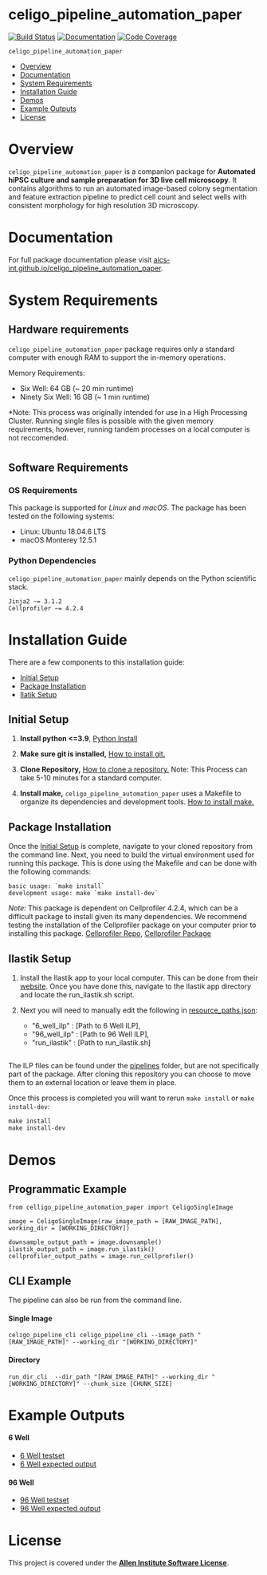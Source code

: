 # celigo_pipeline_automation_paper

[![Build Status](https://github.com/BrianWhitneyAI/celigo_pipeline_automation_paper/workflows/Build%20Main/badge.svg)](https://github.com/BrianWhitneyAI/celigo_pipeline_automation_paper/actions)
[![Documentation](https://github.com/BrianWhitneyAI/celigo_pipeline_automation_paper/workflows/Documentation/badge.svg)](https://BrianWhitneyAI.github.io/celigo_pipeline_automation_paper/)
[![Code Coverage](https://codecov.io/gh/BrianWhitneyAI/celigo_pipeline_automation_paper/branch/main/graph/badge.svg)](https://codecov.io/gh/BrianWhitneyAI/celigo_pipeline_automation_paper)

`celigo_pipeline_automation_paper` 

- [Overview](#overview)
- [Documentation](#documentation)
- [System Requirements](#system-requirements)
- [Installation Guide](#installation-guide)
- [Demos](#demos)
- [Example Outputs](#example-outputs)
- [License](#license)

# Overview
``celigo_pipeline_automation_paper`` is a companion package for **Automated hiPSC culture and sample preparation for 3D live cell microscopy**. It contains algorithms to run an automated image-based colony segmentation and feature extraction pipeline to predict cell count and select wells with consistent morphology for high resolution 3D microscopy.

# Documentation

For full package documentation please visit [aics-int.github.io/celigo_pipeline_automation_paper](https://aics-int.github.io/celigo_pipeline_automation_paper/).

# System Requirements
## Hardware requirements
`celigo_pipeline_automation_paper` package requires only a standard computer with enough RAM to support the in-memory operations.

Memory Requirements:
* Six Well: 64 GB (~ 20 min runtime)
* Ninety Six Well: 16 GB (~ 1 min runtime)

*Note: This process was originally intended for use in a High Processing Cluster. Running single files is possible with the given memory requirements, however, running tandem processes on a local computer is not reccomended.


#
## Software Requirements
### OS Requirements
This package is supported for *Linux* and *macOS*. The package has been tested on the following systems:
+ Linux: Ubuntu 18.04.6 LTS
+ macOS Monterey 12.5.1

### Python Dependencies
`celigo_pipeline_automation_paper` mainly depends on the Python scientific stack.

```
Jinja2 ~= 3.1.2
Cellprofiler ~= 4.2.4
```

# Installation Guide

There are a few components to this installation guide:
- [Initial Setup](#initial-setup)
- [Package Installation](#package-installation)
- [Ilatik Setup](#ilastik-setup)

## Initial Setup

1. **Install python <=3.9**, [Python Install](https://www.python.org/downloads/)

2. **Make sure git is installed,** [How to install git.](https://git-scm.com/download/win)

3. **Clone Repository,** [How to clone a repository.](https://docs.github.com/en/repositories/creating-and-managing-repositories/cloning-a-repository) Note: This Process can take 5-10 minutes for a standard computer.
4. **Install make,**  `celigo_pipeline_automation_paper` uses a Makefile to organize its dependencies and development tools. [How to install make.](https://sp21.datastructur.es/materials/guides/make-install.html)

## Package Installation
Once the [Initial Setup](#initial-setup) is complete, navigate to your cloned repository from the command line. Next, you need to build the virtual environment used for running this package. This is done using the Makefile and can be done with the following commands:

    basic usage: `make install`
    development usage: make `make install-dev`

*Note:* This package is dependent on Cellprofiler 4.2.4, which can be a difficult package to install given its many dependencies. We recommend testing the installation of the Cellprofiler package on your computer prior to installing this package. [Cellprofiler Repo](https://github.com/CellProfiler/CellProfiler), [Cellprofiler Package](https://pypi.org/project/CellProfiler/)

## Ilastik Setup
    
1. Install the Ilastik app to your local computer. This can be done from their [website](https://www.ilastik.org/documentation/basics/installation.html). Once you have done this, navigate to the Ilastik app directory and locate the run_ilastik.sh script.

2. Next you will need to manually edit the following in [resource_paths.json](celigo_pipeline_automation_paper/bin/resource_paths.json):

    * "6_well_ilp"  : [Path to 6 Well ILP],
    * "96_well_ilp" : [Path to 96 Well ILP],
    * "run_ilastik" : [Path to run_ilastik.sh]
##
The ILP files can be found under the [pipelines](#celigo_pipeline_automation_paper/pipelines) folder, but are not specifically part of the package. After cloning this repository you can choose to move them to an external location or leave them in place.

Once this process is completed you will want to rerun `make install` or `make install-dev`:
```
make install 
make install-dev
```
# Demos 

## Programmatic Example
```
from celligo_pipeline_automation_paper import CeligoSingleImage

image = CeligoSingleImage(raw_image_path = [RAW_IMAGE_PATH], working_dir = [WORKING_DIRECTORY])

downsample_output_path = image.downsample()
ilastik_output_path = image.run_ilastik()
cellprofiler_output_paths = image.run_cellprofiler()
```
## CLI Example 
The pipeline can also be run from the command line.

#### Single Image
```
celigo_pipeline_cli celigo_pipeline_cli --image_path "[RAW_IMAGE_PATH]" --working_dir "[WORKING_DIRECTORY]"

```
#### Directory
```
run_dir_cli  --dir_path "[RAW_IMAGE_PATH]" --working_dir "[WORKING_DIRECTORY]" --chunk_size [CHUNK_SIZE]

```

# Example Outputs
#### 6 Well
* [6 Well testset](#celigo_pipeline_automation_paper/testset/6_well)
* [6 Well expected output](#celigo_pipeline_automation_paper/testset/6_well_expected_output)
#### 96 Well
* [96 Well testset](#celigo_pipeline_automation_paper/testset/96_well)
* [96 Well expected output](#celigo_pipeline_automation_paper/testset/6_well_expected_output)

# License

This project is covered under the **[Allen Institute Software License](LICENSE)**.

